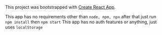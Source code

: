 This project was bootstrapped with [Create React App](https://github.com/facebook/create-react-app).

This app has no requirements other than `node, npm, npx` after that just run `npm install` then `npm start`
This app has no auth features or anything, just uses `localStorage`